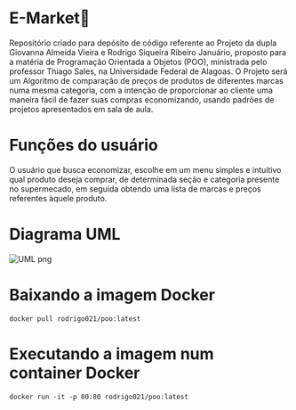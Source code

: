 # E-Market🛒

Repositório criado para depósito de código referente ao Projeto da dupla Giovanna Almeida Vieira e Rodrigo Siqueira Ribeiro Januário, proposto para a matéria de Programação Orientada a Objetos (POO), ministrada pelo professor Thiago Sales, na Universidade Federal de Alagoas. O Projeto será um Algoritmo de comparação de preços de produtos de diferentes marcas numa mesma categoria, com a intenção de proporcionar ao cliente uma maneira fácil de fazer suas compras economizando, usando padrões de projetos apresentados em sala de aula.

# Funções do usuário 

O usuário que busca economizar, escolhe em um menu simples e intuitivo qual produto deseja comprar, de determinada seção e categoria presente no supermecado, em seguida obtendo uma lista de marcas e preços referentes àquele produto. 

# Diagrama UML 
![UML png](https://user-images.githubusercontent.com/108762029/204004927-8ad8f674-b11b-4a50-bbaf-98a19ced4b35.png)

# Baixando a imagem Docker
```
docker pull rodrigo021/poo:latest
```

# Executando a imagem num container Docker
```
docker run -it -p 80:80 rodrigo021/poo:latest
```
